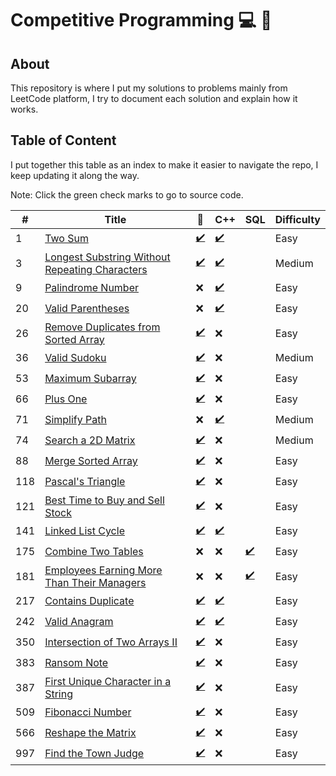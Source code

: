 # Competitive Programming :computer: :rocket:

## About

This repository is where I put my solutions to problems mainly from LeetCode platform,
I try to document each solution and explain how it works.

## Table of Content

I put together this table as an index to make it easier to navigate the repo,
I keep updating it along the way.

Note: Click the green check marks to go to source code.

| #   | Title                                                                                                                          | :snake:                                                                                                                 | C++                                                                                                                     | SQL                                                               | Difficulty |
| --- | ------------------------------------------------------------------------------------------------------------------------------ | ----------------------------------------------------------------------------------------------------------------------- | ----------------------------------------------------------------------------------------------------------------------- | ----------------------------------------------------------------- | ---------- |
| 1   | [Two Sum](https://leetcode.com/problems/two-sum/)                                                                              | [:heavy_check_mark:](./python/twoSum/TwoSum.py)                                                                         | [:heavy_check_mark:](./cpp/twoSum/TwoSum.cpp)                                                                           |                                                                   | Easy       |
| 3   | [Longest Substring Without Repeating Characters](https://leetcode.com/problems/longest-substring-without-repeating-characters) | [:heavy_check_mark:](./python/longestSubstringWithoutRepeatingCharacters/LongestSubstringWithoutRepeatingCharacters.py) | [:heavy_check_mark:](./cpp/longestSubstringWithoutRepeatingCharacters/LongestSubstringWithoutRepeatingCharacters.cpp)   |                                                                   | Medium     |
|9    | [Palindrome Number](https://leetcode.com/problems/palindrome-number/)                                                          | :x:                                                                                                                     | [:heavy_check_mark:](./palindromeNumber/PalindromeNumber.cpp)                                                           |                                                                   | Easy       |
|20   | [Valid Parentheses](https://leetcode.com/problems/valid-parentheses/)                                                          | :x:                                                                                                                     | [:heavy_check_mark:](./validParentheses/ValidParentheses.cpp)                                                           |                                                                   | Easy       |
|26   | [Remove Duplicates from Sorted Array](https://leetcode.com/problems/remove-duplicates-from-sorted-array)                       | [:heavy_check_mark:](./python/removeDuplicatesFromSortedArray/RemoveDuplicatesFromSortedArray.py)                       | :x:                                                                                                                     |                                                                   | Easy       |
| 36  | [Valid Sudoku](https://leetcode.com/problems/valid-sudoku)                                                                     | [:heavy_check_mark:](./python/validSudoku/ValidSudoku.py)                                                               | :x:                                                                                                                     |                                                                   | Medium     |
| 53  | [Maximum Subarray](https://leetcode.com/problems/maximum-subarray)                                                             | [:heavy_check_mark:](./python/maximumSubarray/MaximumSubarray.py)                                                       | :x:                                                                                                                     |                                                                   | Easy       |
|66   | [Plus One](https://leetcode.com/problems/plus-one/)                                                                            | [:heavy_check_mark:](./python/plusOne/PlusOne.py)                                                                       | :x:                                                                                                                     |                                                                   | Easy       |
|71   | [Simplify Path](https://leetcode.com/problems/simplify-path)                                                                   | :x:                                                                                                                     | [:heavy_check_mark:](./cpp/simplifyPath/SimplifyPath.cpp)                                                               |                                                                   | Medium     |
| 74  | [Search a 2D Matrix](https://leetcode.com/problems/search-a-2d-matrix)                                                         | [:heavy_check_mark:](./python/searchA2dMatrix/SearchA2dMatrix.py)                                                       | :x:                                                                                                                     |                                                                   | Medium     |
| 88  | [Merge Sorted Array](https://leetcode.com/problems/merge-sorted-array)                                                         | [:heavy_check_mark:](./python/mergeSortedArray/MergeSortedArray.py)                                                     | :x:                                                                                                                     |                                                                   | Easy       |
| 118 | [Pascal's Triangle](https://leetcode.com/problems/pascals-triangle)                                                            | [:heavy_check_mark:](./python/pascalsTriangle/PascalsTriangle.py)                                                       | :x:                                                                                                                     |                                                                   | Easy       |
| 121 | [Best Time to Buy and Sell Stock](https://leetcode.com/problems/best-time-to-buy-and-sell-stock/)                              | [:heavy_check_mark:](./python/bestTimeToBuyAndSellStock/BestTimeToBuyAndSellStock.py)                                   | :x:                                                                                                                     |                                                                   | Easy       |
| 141 | [Linked List Cycle](https://leetcode.com/problems/linked-list-cycle)                                                           | [:heavy_check_mark:](./python/linkedListCycle/LinkedListCycle.py)                                                       | [:heavy_check_mark:](./cpp/linkedListCycle/LinkedListCycle.cpp)                                                         |                                                                   | Easy       |
|175  | [Combine Two Tables](https://leetcode.com/problems/combine-two-tables)                                                         | :x:                                                                                                                     | :x:                                                                                                                     | [:heavy_check_mark:](./sql/combineTwoTables/CombineTwoTables.sql) | Easy       |
|181|[Employees Earning More Than Their Managers](https://leetcode.com/problems/employees-earning-more-than-their-managers/) | :x: | :x: | [:heavy_check_mark:](./sql/employeesEarningMoreThanTheirManagers/EmployeesEarningMoreThanTheirManagers.sql) | Easy |
| 217 | [Contains Duplicate](https://leetcode.com/problems/contains-duplicate)                                                         | [:heavy_check_mark:](./python/containsDuplicate/ContainsDuplicate.py)                                                   | [:heavy_check_mark:](./cpp/containsDuplicate/ContainsDuplicate.cpp)                                                     |                                                                   | Easy       |
| 242 | [Valid Anagram](https://leetcode.com/problems/valid-anagram)                                                                   | [:heavy_check_mark:](./python/validAnagram/ValidAnagram.py)                                                             | [:heavy_check_mark:](./cpp/validAnagram/ValidAnagram.cpp)                                                               |                                                                   | Easy       |
| 350 | [Intersection of Two Arrays II](https://leetcode.com/problems/intersection-of-two-arrays-ii)                                   | [:heavy_check_mark:](./python/intersectionOfTwoArraysIi/IntersectionOfTwoArraysIi.py)                                   | :x:                                                                                                                     |                                                                   | Easy       |
| 383 | [Ransom Note](https://leetcode.com/problems/ransom-note)                                                                       | [:heavy_check_mark:](./python/ransomNote/RansomNote.py)                                                                 | :x:                                                                                                                     |                                                                   | Easy       |
| 387 | [First Unique Character in a String](https://leetcode.com/problems/first-unique-character-in-a-string)                         | [:heavy_check_mark:](./python/firstUniqueCharacterInAString/FirstUniqueCharacterInAString.py)                           | :x:                                                                                                                     |                                                                   | Easy       |
| 509 | [Fibonacci Number](https://leetcode.com/problems/fibonacci-number)                                                             | [:heavy_check_mark:](./python/fibonacciNumber/FibonacciNumber.py)                                                       | :x:                                                                                                                     |                                                                   | Easy       |
| 566 | [Reshape the Matrix](https://leetcode.com/problems/reshape-the-matrix)                                                         | [:heavy_check_mark:](./python/reshapeTheMatrix/ReshapeTheMatrix.py)                                                     | :x:                                                                                                                     |                                                                   | Easy       |
| 997 | [Find the Town Judge](https://leetcode.com/problems/find-the-town-judge)                                                       | [:heavy_check_mark:](./python/findTheTownJudge/FindTheTownJudge.py)                                                     | :x:                                                                                                                     |                                                                   | Easy       |
